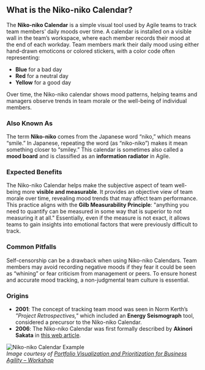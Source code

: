 ## What is the Niko-niko Calendar?

The **Niko-niko Calendar** is a simple visual tool used by Agile teams to track team members' daily moods over time. A calendar is installed on a visible wall in the team’s workspace, where each member records their mood at the end of each workday. Team members mark their daily mood using either hand-drawn emoticons or colored stickers, with a color code often representing:
- **Blue** for a bad day
- **Red** for a neutral day
- **Yellow** for a good day

Over time, the Niko-niko calendar shows mood patterns, helping teams and managers observe trends in team morale or the well-being of individual members.

### Also Known As

The term **Niko-niko** comes from the Japanese word “niko,” which means “smile.” In Japanese, repeating the word (as “niko-niko”) makes it mean something closer to “smiley.” This calendar is sometimes also called a **mood board** and is classified as an **information radiator** in Agile.

### Expected Benefits

The Niko-niko Calendar helps make the subjective aspect of team well-being more **visible and measurable**. It provides an objective view of team morale over time, revealing mood trends that may affect team performance. This practice aligns with the **Gilb Measurability Principle**: "anything you need to quantify can be measured in some way that is superior to not measuring it at all." Essentially, even if the measure is not exact, it allows teams to gain insights into emotional factors that were previously difficult to track.

### Common Pitfalls

Self-censorship can be a drawback when using Niko-niko Calendars. Team members may avoid recording negative moods if they fear it could be seen as “whining” or fear criticism from management or peers. To ensure honest and accurate mood tracking, a non-judgmental team culture is essential.

### Origins

- **2001**: The concept of tracking team mood was seen in Norm Kerth’s *"Project Retrospectives,"* which included an **Energy Seismograph** tool, considered a precursor to the Niko-niko Calendar.
- **2006**: The Niko-niko Calendar was first formally described by **Akinori Sakata** in [this web article](https://sites.google.com/view/niko-niko-calendar/home/en).

![Niko-niko Calendar Example](https://www.agilealliance.org/wp-content/uploads/2015/12/Niko-NikoCalendar.png)  
*Image courtesy of [Portfolio Visualization and Prioritization for Business Agility – Workshop](https://www.agilealliance.org/resources/sessions/portfolio-visualization-and-prioritization-for-business-agility-workshop/)*